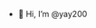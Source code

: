- 👋 Hi, I’m @yay200


<!---
yay200/yay200 is a ✨ special ✨ repository because its `README.md` (this file) appears on your GitHub profile.
You can click the Preview link to take a look at your changes.
--->
